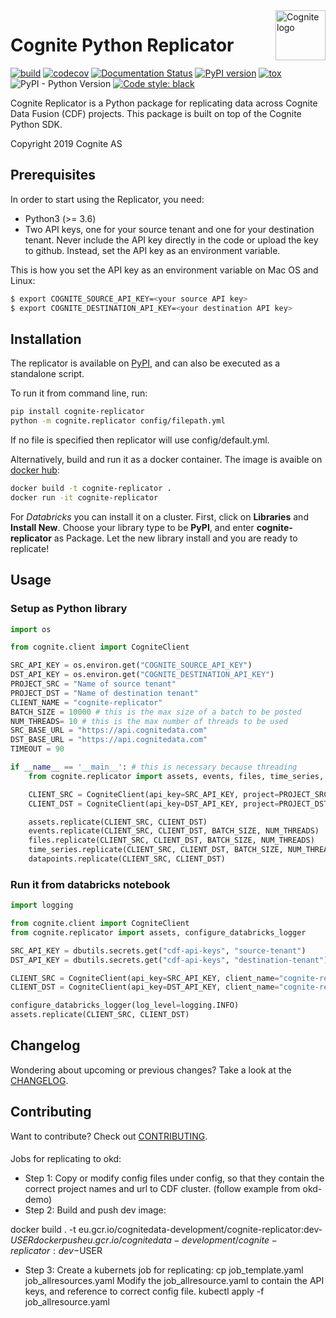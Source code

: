 <a href="https://cognite.com/">
    <img src="https://raw.githubusercontent.com/cognitedata/cognite-python-docs/master/img/cognite_logo.png" alt="Cognite logo" title="Cognite" align="right" height="80" />
</a>

# Cognite Python Replicator
[![build](https://webhooks.dev.cognite.ai/build/buildStatus/icon?job=github-builds/cognite-replicator/master)](https://jenkins.cognite.ai/job/github-builds/job/cognite-replicator/job/master/)
[![codecov](https://codecov.io/gh/cognitedata/cognite-replicator/branch/master/graph/badge.svg)](https://codecov.io/gh/cognitedata/cognite-replicator)
[![Documentation Status](https://readthedocs.com/projects/cognite-cognite-replicator/badge/?version=latest)](https://cognite-cognite-replicator.readthedocs-hosted.com/en/latest/)
[![PyPI version](https://badge.fury.io/py/cognite-replicator.svg)](https://pypi.org/project/cognite-replicator/)
[![tox](https://img.shields.io/badge/tox-3.6%2B-blue.svg)](https://www.python.org/downloads/release/python-366/)
![PyPI - Python Version](https://img.shields.io/pypi/pyversions/cognite-replicator)
[![Code style: black](https://img.shields.io/badge/code%20style-black-000000.svg)](https://github.com/ambv/black)

Cognite Replicator is a Python package for replicating data across Cognite Data Fusion (CDF) projects. This package is
built on top of the Cognite Python SDK.

Copyright 2019 Cognite AS

## Prerequisites
In order to start using the Replicator, you need:
* Python3 (>= 3.6)
* Two API keys, one for your source tenant and one for your destination tenant. Never include the API key directly in the code or upload the key to github. Instead, set the API key as an environment variable.

This is how you set the API key as an environment variable on Mac OS and Linux:
```bash
$ export COGNITE_SOURCE_API_KEY=<your source API key>
$ export COGNITE_DESTINATION_API_KEY=<your destination API key>
```

## Installation
The replicator is available on [PyPI](https://pypi.org/project/cognite-replicator/), and can also be executed as a standalone script.

To run it from command line, run:
```bash
pip install cognite-replicator
python -m cognite.replicator config/filepath.yml
```
If no file is specified then replicator will use config/default.yml.

Alternatively, build and run it as a docker container. The image is avaible on [docker hub](https://hub.docker.com/r/cognite/cognite-replicator):
```bash
docker build -t cognite-replicator .
docker run -it cognite-replicator
```

For *Databricks* you can install it on a cluster. First, click on **Libraries** and **Install New**.  Choose your library type to be **PyPI**, and enter **cognite-replicator** as Package. Let the new library install and you are ready to replicate!


## Usage

### Setup as Python library
```python
import os

from cognite.client import CogniteClient

SRC_API_KEY = os.environ.get("COGNITE_SOURCE_API_KEY")
DST_API_KEY = os.environ.get("COGNITE_DESTINATION_API_KEY")
PROJECT_SRC = "Name of source tenant"
PROJECT_DST = "Name of destination tenant"
CLIENT_NAME = "cognite-replicator"
BATCH_SIZE = 10000 # this is the max size of a batch to be posted
NUM_THREADS= 10 # this is the max number of threads to be used
SRC_BASE_URL = "https://api.cognitedata.com"
DST_BASE_URL = "https://api.cognitedata.com"
TIMEOUT = 90

if __name__ == '__main__': # this is necessary because threading
    from cognite.replicator import assets, events, files, time_series, datapoints

    CLIENT_SRC = CogniteClient(api_key=SRC_API_KEY, project=PROJECT_SRC, base_url=SRC_BASE_URL, client_name=CLIENT_NAME)
    CLIENT_DST = CogniteClient(api_key=DST_API_KEY, project=PROJECT_DST, base_url=DST_BASE_URL, client_name=CLIENT_NAME, timeout=TIMEOUT)

    assets.replicate(CLIENT_SRC, CLIENT_DST)
    events.replicate(CLIENT_SRC, CLIENT_DST, BATCH_SIZE, NUM_THREADS)
    files.replicate(CLIENT_SRC, CLIENT_DST, BATCH_SIZE, NUM_THREADS)
    time_series.replicate(CLIENT_SRC, CLIENT_DST, BATCH_SIZE, NUM_THREADS)
    datapoints.replicate(CLIENT_SRC, CLIENT_DST)
```

### Run it from databricks notebook
```python
import logging

from cognite.client import CogniteClient
from cognite.replicator import assets, configure_databricks_logger

SRC_API_KEY = dbutils.secrets.get("cdf-api-keys", "source-tenant")
DST_API_KEY = dbutils.secrets.get("cdf-api-keys", "destination-tenant")

CLIENT_SRC = CogniteClient(api_key=SRC_API_KEY, client_name="cognite-replicator")
CLIENT_DST = CogniteClient(api_key=DST_API_KEY, client_name="cognite-replicator")

configure_databricks_logger(log_level=logging.INFO)
assets.replicate(CLIENT_SRC, CLIENT_DST)
```

## Changelog
Wondering about upcoming or previous changes? Take a look at the [CHANGELOG](https://github.com/cognitedata/cognite-replicator/blob/master/CHANGELOG.md).

## Contributing
Want to contribute? Check out [CONTRIBUTING](https://github.com/cognitedata/cognite-replicator/blob/master/CONTRIBUTING.md).

####
Jobs for replicating to okd:

- Step 1: Copy or modify config files under config, so that they contain the correct project names and url to CDF cluster.
(follow example from okd-demo)
- Step 2: Build and push dev image:

docker build . -t eu.gcr.io/cognitedata-development/cognite-replicator:dev-$USER
docker push eu.gcr.io/cognitedata-development/cognite-replicator:dev-$USER

- Step 3: Create a kubernets job for replicating:
cp job_template.yaml job_allresources.yaml
Modify the job_allresource.yaml to contain the API keys, and reference to correct config file.
kubectl apply -f job_allresource.yaml



